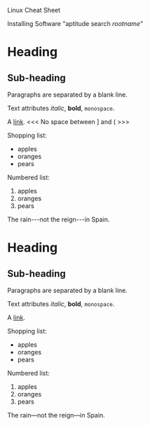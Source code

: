 Linux Cheat Sheet

Installing Software
"aptitude search *rootname*"


Heading
 =======

 Sub-heading
 -----------
 
 Paragraphs are separated
 by a blank line.
 
 Text attributes *italic*,
 **bold**, `monospace`.
 
 A [link](http://example.com).
 <<<   No space between ] and (  >>>

 Shopping list:
 
   * apples
   * oranges
   * pears
 
 Numbered list:
 
   1. apples
   2. oranges
   3. pears
 
 The rain---not the reign---in
 Spain.

<h1>Heading</h1>
 
<h2>Sub-heading</h2>
 
<p>Paragraphs are separated
by a blank line.</p>
 
<p>Text attributes <em>italic</em>,
<strong>bold</strong>,
<code>monospace</code>.</p>
 
<p>A <a href="http://example.com">link</a>.</p>
 
<p>Shopping list:</p>
 
<ul>
<li>apples</li>
<li>oranges</li>
<li>pears</li>
</ul>
 
<p>Numbered list:</p>
 
<ol>
<li>apples</li>
<li>oranges</li>
<li>pears</li>
</ol>
 
<p>The rain&mdash;not the
reign&mdash;in Spain.</p>
